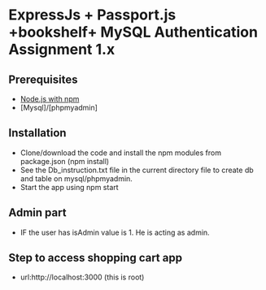 ExpressJs + Passport.js +bookshelf+ MySQL Authentication Assignment 1.x
==========================================================================

## Prerequisites 

* [Node.js with npm](https://nodejs.org/en/)
* [Mysql]/[phpmyadmin]

## Installation

* Clone/download the code and install the npm modules from package.json (npm install)
* See the Db_instruction.txt file in the current directory file to create db and table on mysql/phpmyadmin.
* Start the app using npm start

## Admin part 

* IF the user has isAdmin value is 1. He is acting as admin.

## Step to access shopping cart app
* url:http://localhost:3000 (this is root)
